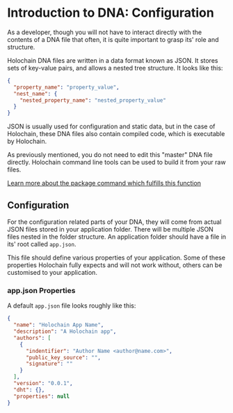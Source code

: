 # Introduction to DNA: Configuration

As a developer, though you will not have to interact directly with the contents of a DNA file that often, it is quite important to grasp its' role and structure.

Holochain DNA files are written in a data format known as JSON. It stores sets of key-value pairs, and allows a nested tree structure. It looks like this:

```json
{
  "property_name": "property_value",
  "nest_name": {
    "nested_property_name": "nested_property_value"
  }
}
```

JSON is usually used for configuration and static data, but in the case of Holochain, these DNA files also contain compiled code, which is executable by Holochain.

As previously mentioned, you do not need to edit this "master" DNA file directly. Holochain command line tools can be used to build it from your raw files. 

[Learn more about the package command which fulfills this function](https://github.com/holochain/holochain-rust/tree/develop/cmd#usage)

## Configuration

For the configuration related parts of your DNA, they will come from actual JSON files stored in your application folder. There will be multiple JSON files nested in the folder structure. An application folder should have a file in its' root called `app.json`.

This file should define various properties of your application. Some of these properties Holochain fully expects and will not work without, others can be customised to your application.

### app.json Properties

A default `app.json` file looks roughly like this:

```json
{
  "name": "Holochain App Name",
  "description": "A Holochain app",
  "authors": [
    {
      "indentifier": "Author Name <author@name.com>",
      "public_key_source": "",
      "signature": ""
    }
  ],
  "version": "0.0.1",
  "dht": {},
  "properties": null
}
```


